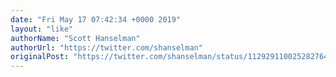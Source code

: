 ```yaml
---
date: "Fri May 17 07:42:34 +0000 2019"
layout: "like"
authorName: "Scott Hanselman"
authorUrl: "https://twitter.com/shanselman"
originalPost: "https://twitter.com/shanselman/status/1129291100252827648"
---
```

